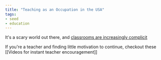 ```yaml
---
title: "Teaching as an Occupation in the USA"
tags: 
- seed
- education
---
```


It's a scary world out there, and [classrooms are increasingly complicit](https://medium.com/age-of-awareness/teachers-are-done-no-really-def0ff5d8d31)

If you're a teacher and finding little motivation to continue, checkout these [[Videos for instant teacher encouragement]]
